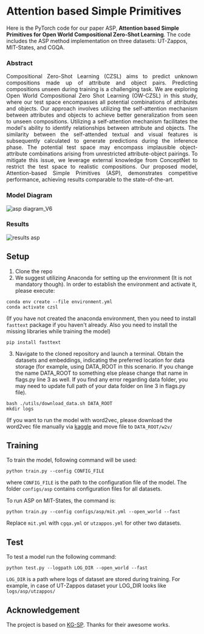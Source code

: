 # Attention based Simple Primitives

Here is the PyTorch code for our paper ASP, **Attention based Simple Primitives for Open World Compositional Zero-Shot Learning**. The code includes the ASP method implementation on three datasets: UT-Zappos, MIT-States, and CGQA.

### Abstract

<p align="justify">Compositional Zero-Shot Learning (CZSL) aims to predict  unknown compositions made up of attribute and object pairs. Predicting compositions unseen during training is a challenging  task. We are exploring Open World Compositional Zero Shot Learning (OW-CZSL) in this study, where our test space encompasses all potential combinations of attributes and objects. Our approach involves utilizing the self-attention mechanism between attributes and objects to achieve better generalization from seen to unseen compositions. Utilizing a self-attention mechanism facilitates the model's ability to identify relationships between attribute and objects. The similarity between the self-attended textual and visual features is subsequently calculated to generate predictions during the inference phase. The potential test space may encompass implausible object-attribute combinations arising from unrestricted attribute-object pairings. To mitigate this issue, we leverage external knowledge from ConceptNet to restrict the test space to realistic compositions. Our proposed model, Attention-based Simple Primitives (ASP), demonstrates competitive performance, achieving results comparable to the state-of-the-art. </p>

### Model Diagram

![asp diagram_V6](https://github.com/user-attachments/assets/80c11992-c186-4adb-836a-a49b3fc8e7e1)

### Results

![results asp](https://github.com/user-attachments/assets/78aa1cf8-11b1-48d2-8acb-2965da4ff15b)


## Setup

1. Clone the repo
2. We suggest utilizing Anaconda for setting up the environment (It is not mandatory though). In order to establish the environment and activate it, please execute:
```
conda env create --file environment.yml
conda activate czsl
```
(If you have not created the anaconda environment, then you need to install ```fasttext``` package if you haven't already. Also you need to install the missing libraries while training the model)
```
pip install fasttext
```
3. Navigate to the cloned repository and launch a terminal. Obtain the datasets and embeddings, indicating the preferred location for data storage (for example, using DATA_ROOT in this scenario. If you change the name DATA_ROOT to something else please change that name in flags.py line 3 as well. If you find any error regarding data folder, you may need to update full path of your data folder on line 3 in flags.py file).
```
bash ./utils/download_data.sh DATA_ROOT
mkdir logs
```
(If you want to run the model with word2vec, please download the word2vec file manually via [kaggle](https://www.kaggle.com/datasets/leadbest/googlenewsvectorsnegative300) and move file to ```DATA_ROOT/w2v/```
## Training

To train the model, following command will be used:
```
python train.py --config CONFIG_FILE
```
where ```CONFIG_FILE``` is the path to the configuration file of the model. The folder ```configs/asp``` contains configuration files for all datasets.

To run ASP on MIT-States, the command is:
```
python train.py --config configs/asp/mit.yml --open_world --fast
```
Replace ```mit.yml``` with ```cgqa.yml``` or ```utzappos.yml``` for other two datasets.

## Test

To test a model run the following command:
```
python test.py --logpath LOG_DIR --open_world --fast
```
```LOG_DIR``` is a path where logs of dataset are stored during training. For example, in case of UT-Zappos dataset your LOG_DIR looks like ```logs/asp/utzappos/```

## Acknowledgement
The project is based on [KG-SP](https://github.com/ExplainableML/KG-SP). Thanks for their awesome works.
